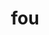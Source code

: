 ---
category: 3-letters
denotation: null
name: fou
reference_link: https://www.etymonline.com/word/fou
root_language: null
root_name: null
title: fou
type: free
word_sums:
- respelling: fou
  sum: 'Fou + '
---